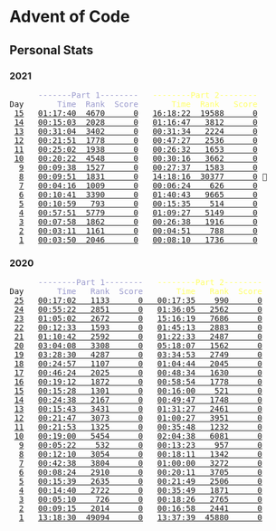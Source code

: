 # Advent of Code

## Personal Stats

### 2021

<pre>
      <span style="color: #9999cc;">-------Part 1--------</span>   <span style="color: #ffff66;">--------Part 2--------</span>
Day   <span style="color: #9999cc;">    Time  Rank  Score</span>   <span style="color: #ffff66;">    Time  Rank   Score</span>
 <a href="https://adventofcode.com/2021/day/15">15</a>   <a href="/2021/day15/part1/main.go">01:17:40  4670      0</a>   <a href="/2021/day15/part2/main.go">16:18:22  19588      0</a>
 <a href="https://adventofcode.com/2021/day/14">14</a>   <a href="/2021/day14/part1/main.go">00:15:03  2028      0</a>   <a href="/2021/day14/part2/main.go">01:16:47   3812      0</a>
 <a href="https://adventofcode.com/2021/day/13">13</a>   <a href="/2021/day13/part1/main.go">00:31:04  3402      0</a>   <a href="/2021/day13/part2/main.go">00:31:34   2224      0</a>
 <a href="https://adventofcode.com/2021/day/12">12</a>   <a href="/2021/day12/part1/main.go">00:21:51  1778      0</a>   <a href="/2021/day12/part2/main.go">00:47:27   2536      0</a>
 <a href="https://adventofcode.com/2021/day/11">11</a>   <a href="/2021/day11/part1/main.go">00:25:02  1938      0</a>   <a href="/2021/day11/part2/main.go">00:26:32   1653      0</a>
 <a href="https://adventofcode.com/2021/day/10">10</a>   <a href="/2021/day10/part1/main.go">00:20:22  4548      0</a>   <a href="/2021/day10/part2/main.go">00:30:16   3662      0</a>
  <a href="https://adventofcode.com/2021/day/9">9</a>   <a href="/2021/day09/part1/main.go">00:09:38  1527      0</a>   <a href="/2021/day09/part2/main.go">00:27:37   1583      0</a>
  <a href="https://adventofcode.com/2021/day/8">8</a>   <a href="/2021/day08/part1/main.go">00:09:51  1831      0</a>   <a href="/2021/day08/part2/main.go">14:18:16  30377      0</a> 🤒
  <a href="https://adventofcode.com/2021/day/7">7</a>   <a href="/2021/day07/part1/main.go">00:04:16  1009      0</a>   <a href="/2021/day07/part2/main.go">00:06:24    626      0</a>
  <a href="https://adventofcode.com/2021/day/6">6</a>   <a href="/2021/day06/part1/main.go">00:10:41  3390      0</a>   <a href="/2021/day06/part2/main.go">01:40:43   9665      0</a>
  <a href="https://adventofcode.com/2021/day/5">5</a>   <a href="/2021/day05/part1/main.go">00:10:59   793      0</a>   <a href="/2021/day05/part2/main.go">00:15:35    514      0</a>
  <a href="https://adventofcode.com/2021/day/4">4</a>   <a href="/2021/day04/part1/main.go">00:57:51  5779      0</a>   <a href="/2021/day04/part2/main.go">01:09:27   5149      0</a>
  <a href="https://adventofcode.com/2021/day/3">3</a>   <a href="/2021/day03/part1/main.go">00:07:58  1862      0</a>   <a href="/2021/day03/part2/main.go">00:26:38   1916      0</a>
  <a href="https://adventofcode.com/2021/day/2">2</a>   <a href="/2021/day02/part1/main.go">00:03:11  1161      0</a>   <a href="/2021/day02/part2/main.go">00:04:51    788      0</a>
  <a href="https://adventofcode.com/2021/day/1">1</a>   <a href="/2021/day01/part1/main.go">00:03:50  2046      0</a>   <a href="/2021/day01/part2/main.go">00:08:10   1736      0</a>
</pre>

### 2020

<pre>
      <span style="color: #9999cc;">--------Part 1--------</span>   <span style="color: #ffff66;">--------Part 2--------</span>
Day   <span style="color: #9999cc;">    Time   Rank  Score</span>   <span style="color: #ffff66;">    Time   Rank  Score</span>
 <a href="https://adventofcode.com/2020/day/25">25</a>   <a href="/2020/day25/main.go">00:17:02   1133      0   00:17:35    990      0</a>
 <a href="https://adventofcode.com/2020/day/24">24</a>   <a href="/2020/day24/part1/main.go">00:55:22   2851      0</a>   <a href="/2020/day24/part2/main.go">01:36:05   2562      0</a>
 <a href="https://adventofcode.com/2020/day/23">23</a>   <a href="/2020/day23/part1/main.go">01:05:02   2672      0</a>   <a href="/2020/day23/part2/main.go">15:16:19   7686      0</a>
 <a href="https://adventofcode.com/2020/day/22">22</a>   <a href="/2020/day22/part1/main.go">00:12:33   1593      0</a>   <a href="/2020/day22/part2/main.go">01:45:13   2883      0</a>
 <a href="https://adventofcode.com/2020/day/21">21</a>   <a href="/2020/day21/part1/main.go">01:10:42   2592      0</a>   <a href="/2020/day21/part2/main.go">01:22:33   2487      0</a>
 <a href="https://adventofcode.com/2020/day/20">20</a>   <a href="/2020/day20/part1/main.go">03:04:08   3308      0</a>   <a href="/2020/day20/part2/main.go">05:18:07   1562      0</a>
 <a href="https://adventofcode.com/2020/day/19">19</a>   <a href="/2020/day19/part1/main.go">03:28:30   4287      0</a>   <a href="/2020/day19/part2/main.go">03:34:53   2749      0</a>
 <a href="https://adventofcode.com/2020/day/18">18</a>   <a href="/2020/day18/part1/main.go">00:24:57   1107      0</a>   <a href="/2020/day18/part2/main.go">01:04:44   2045      0</a>
 <a href="https://adventofcode.com/2020/day/17">17</a>   <a href="/2020/day17/part1/main.go">00:46:24   2025      0</a>   <a href="/2020/day17/part2/main.go">00:48:34   1630      0</a>
 <a href="https://adventofcode.com/2020/day/16">16</a>   <a href="/2020/day16/part1/main.go">00:19:12   1872      0</a>   <a href="/2020/day16/part2/main.go">00:58:54   1778      0</a>
 <a href="https://adventofcode.com/2020/day/15">15</a>   <a href="/2020/day15/part1/main.go">00:15:28   1301      0</a>   <a href="/2020/day15/part2/main.go">00:16:00    521      0</a>
 <a href="https://adventofcode.com/2020/day/14">14</a>   <a href="/2020/day14/part1/main.go">00:24:38   2167      0</a>   <a href="/2020/day14/part2/main.go">00:49:47   1748      0</a>
 <a href="https://adventofcode.com/2020/day/13">13</a>   <a href="/2020/day13/part1/main.go">00:15:43   3431      0</a>   <a href="/2020/day13/part2/main.go">01:31:27   2461      0</a>
 <a href="https://adventofcode.com/2020/day/12">12</a>   <a href="/2020/day12/part1/main.go">00:21:47   3073      0</a>   <a href="/2020/day12/part2/main.go">01:00:27   3951      0</a>
 <a href="https://adventofcode.com/2020/day/11">11</a>   <a href="/2020/day11/part1/main.go">00:21:53   1325      0</a>   <a href="/2020/day11/part2/main.go">00:35:48   1232      0</a>
 <a href="https://adventofcode.com/2020/day/10">10</a>   <a href="/2020/day10/part1/main.go">00:19:00   5454      0</a>   <a href="/2020/day10/part2/main.go">02:04:38   6081      0</a>
  <a href="https://adventofcode.com/2020/day/9">9</a>   <a href="/2020/day09/part1/main.go">00:05:22    532      0</a>   <a href="/2020/day09/part2/main.go">00:13:23    957      0</a>
  <a href="https://adventofcode.com/2020/day/8">8</a>   <a href="/2020/day08/part1/main.go">00:12:10   3054      0</a>   <a href="/2020/day08/part2/main.go">00:18:11   1342      0</a>
  <a href="https://adventofcode.com/2020/day/7">7</a>   <a href="/2020/day07/part1/main.go">00:42:38   3804      0</a>   <a href="/2020/day07/part2/main.go">01:00:00   3272      0</a>
  <a href="https://adventofcode.com/2020/day/6">6</a>   <a href="/2020/day06/part1/main.go">00:08:24   2910      0</a>   <a href="/2020/day06/part2/main.go">00:20:11   3705      0</a>
  <a href="https://adventofcode.com/2020/day/5">5</a>   <a href="/2020/day05/part1/main.go">00:15:39   2635      0</a>   <a href="/2020/day05/part2/main.go">00:21:49   2506      0</a>
  <a href="https://adventofcode.com/2020/day/4">4</a>   <a href="/2020/day04/part1/main.go">00:14:40   2722      0</a>   <a href="/2020/day04/part2/main.go">00:35:49   1871      0</a>
  <a href="https://adventofcode.com/2020/day/3">3</a>   <a href="/2020/day03/part1/main.go">00:05:10    726      0</a>   <a href="/2020/day03/part2/main.go">00:18:26   2765      0</a>
  <a href="https://adventofcode.com/2020/day/2">2</a>   <a href="/2020/day02/part1/main.go">00:09:15   2014      0</a>   <a href="/2020/day02/part2/main.go">00:16:58   2441      0</a>
  <a href="https://adventofcode.com/2020/day/1">1</a>   <a href="/2020/day01/part1/main.go">13:18:30  49094      0</a>   <a href="/2020/day01/part2/main.go">13:37:39  45880      0</a>
</pre>
